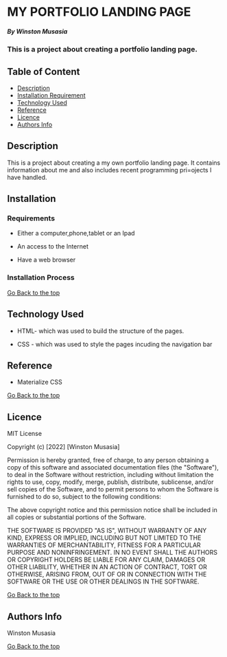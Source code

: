 # MY PORTFOLIO LANDING PAGE

##### By Winston Musasia
### This is a project about creating a portfolio landing page.

## Table of Content

+ [Description](#description)
+ [Installation Requirement](#Installation)
+ [Technology Used](#technology-used)
+ [Reference](#reference)
+ [Licence](#licence)
+ [Authors Info](#author-Info)

## Description
<p>This is a project about creating a my own portfolio landing page. It contains information about me and also includes recent programming pri=ojects I have handled.</p>

## Installation

### Requirements

* Either a computer,phone,tablet or an Ipad

* An access to the Internet

* Have a web browser

### Installation Process

[Go Back to the top](#my-portfolio-landing-page)
## Technology Used
* HTML- which was used to build the structure of the pages.

* CSS - which was used to style the pages incuding the navigation bar

## Reference
* Materialize CSS

[Go Back to the top](#my-portfolio-landing-page)

## Licence

MIT License

Copyright (c) [2022] [Winston Musasia]

Permission is hereby granted, free of charge, to any person obtaining a copy
of this software and associated documentation files (the "Software"), to deal
in the Software without restriction, including without limitation the rights
to use, copy, modify, merge, publish, distribute, sublicense, and/or sell
copies of the Software, and to permit persons to whom the Software is
furnished to do so, subject to the following conditions:

The above copyright notice and this permission notice shall be included in all
copies or substantial portions of the Software.

THE SOFTWARE IS PROVIDED "AS IS", WITHOUT WARRANTY OF ANY KIND, EXPRESS OR
IMPLIED, INCLUDING BUT NOT LIMITED TO THE WARRANTIES OF MERCHANTABILITY,
FITNESS FOR A PARTICULAR PURPOSE AND NONINFRINGEMENT. IN NO EVENT SHALL THE
AUTHORS OR COPYRIGHT HOLDERS BE LIABLE FOR ANY CLAIM, DAMAGES OR OTHER
LIABILITY, WHETHER IN AN ACTION OF CONTRACT, TORT OR OTHERWISE, ARISING FROM,
OUT OF OR IN CONNECTION WITH THE SOFTWARE OR THE USE OR OTHER DEALINGS IN THE
SOFTWARE.

[Go Back to the top](#my-portfolio-landing-page)

## Authors Info

Winston Musasia



[Go Back to the top](#my-portfolio-landing-page)